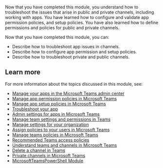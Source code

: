 Now that you have completed this module, you understand how to troubleshoot the issues that arise in public and private channels, including working with apps. You have learned how to configure and validate app permission policies, and setup policies. You have also learned how to define permissions and policies for public and private channels.

Now that you have completed this module, you can:

- Describe how to troubleshoot app issues in channels.
- Describe how to configure app permission and setup policies. 
- Describe how to troubleshoot private and public channels.

## Learn more

For more information about the topics discussed in this module, see:

- [Manage your apps in the Microsoft Teams admin center](/MicrosoftTeams/manage-apps)
- [Manage app permission policies in Microsoft Teams](/microsoftteams/teams-app-permission-policies) 
- [Manage app setup policies in Microsoft Teams](/microsoftteams/teams-app-setup-policies)
- [Troubleshoot your app](/microsoftteams/platform/resources/troubleshoot)
- [Admin settings for apps in Microsoft Teams](/microsoftteams/admin-settings)
- [Manage team settings and permissions in Teams](https://support.microsoft.com/office/manage-team-settings-and-permissions-in-teams-ce053b04-1b8e-4796-baa8-90dc427b3acc)
- [Manage settings for your organization](/microsoftteams/enable-features-office-365)
- [Assign policies to your users in Microsoft Teams](/microsoftteams/assign-policies)
- [Manage teams policies in Microsoft Teams](//MicrosoftTeams/teams-policies)
- [Recommended Teams access policies](/microsoft-365/security/office-365-security/teams-access-policies)
- [Understand teams and channels in Microsoft Teams](/MicrosoftTeams/private-channels)
- [Delete a channel in Teams](https://support.microsoft.com/office/delete-a-channel-in-teams-973f9014-53db-4165-8ab4-365021fe36b7)
- [Private channels in Microsoft Teams](/MicrosoftTeams/private-channels) 
- [MicrosoftTeamsPowerShell Module](/powershell/module/teams/)
